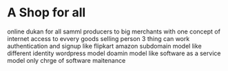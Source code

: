 # A Shop for all
online dukan for all samml producers to big merchants with one concept of internet access to evvery goods selling person
3 thing can work 
authentication and signup like flipkart amazon
subdomain model like different identity wordpress model
doamin model like software as a service model only chrge of software maitenance
